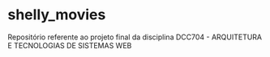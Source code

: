 # shelly_movies
Repositório referente ao projeto final da disciplina  DCC704 - ARQUITETURA E TECNOLOGIAS DE SISTEMAS WEB
